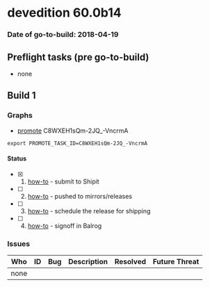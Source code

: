 # devedition 60.0b14

### Date of go-to-build: 2018-04-19

## Preflight tasks (pre go-to-build)
- none

## Build 1  

### Graphs
* [promote](https://tools.taskcluster.net/push-inspector/#/C8WXEH1sQm-2JQ_-VncrmA) C8WXEH1sQm-2JQ_-VncrmA
```
export PROMOTE_TASK_ID=C8WXEH1sQm-2JQ_-VncrmA
```


#### Status
- [x] 1.  [how-to](https://wiki.mozilla.org/Release:Release_Automation_on_Mercurial:Starting_a_Release#Submit_to_Ship_It)  - submit to Shipit
- [ ] 2.  [how-to](https://github.com/mozilla-releng/releasewarrior-2.0/blob/master/docs/release-promotion/desktop/howto.md#push-artifacts-to-releases-directory)  - pushed to mirrors/releases
- [ ] 3.  [how-to](https://github.com/mozilla-releng/releasewarrior-2.0/blob/master/docs/release-promotion/desktop/howto.md#ship-the-release)  - schedule the release for shipping
- [ ] 4.  [how-to](https://github.com/mozilla-releng/releasewarrior-2.0/blob/master/docs/release-promotion/desktop/howto.md#obtain-sign-offs-for-changes)  - signoff in Balrog

### Issues
| Who                 | ID               | Bug                                                                 | Description                | Resolved                | Future Threat                |
| ------------------- | ---------------- | ------------------------------------------------------------------- | -------------------------- | ----------------------- | ---------------------------- |
| none | | | | | |

